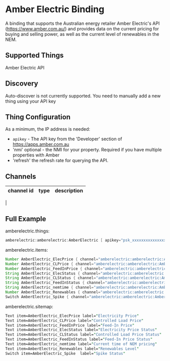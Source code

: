 # Amber Electric Binding
A binding that supports the Australian energy retailer Amber Electric's API (https://www.amber.com.au/) and provides data on the current pricing for buying and selling power, as well as the current level of renewables in the NEM.

## Supported Things
Amber Electric API 

## Discovery

Auto-discover is not currently supported.
You need to manually add a new thing using your API key

## Thing Configuration
As a minimum, the IP address is needed:

- `apikey` - The API key from the 'Developer' section of https://apps.amber.com.au
- 'nmi' optional -  the NMI for your property. Required if you have multiple properties with Amber
- 'refresh' the refresh rate for querying the API.

## Channels
| channel id           | type          | description                                                                           |
|----------------------|---------------|---------------------------------------------------------------------------------------|
|

## Full Example

amberelectric.things:

```java
amberelectric:amberelectric:AmberElectric [ apikey="psk_xxxxxxxxxxxxxxxxxxxx" ]
```

amberelectric.items:

```java
Number AmberElectric_ElecPrice { channel="amberelectric:amberelectric:AmberElectric:elecprice" }
Number AmberElectric_CLPrice { channel="amberelectric:amberelectric:AmberElectric:clprice" }
Number AmberElectric_FeedInPrice { channel="amberelectric:amberelectric:AmberElectric:feedinprice" }
String AmberElectric_ElecStatus { channel="amberelectric:amberelectric:AmberElectric:elecstatus" }
String AmberElectric_CLStatus { channel="amberelectric:amberelectric:AmberElectric:clstatus" }
String AmberElectric_FeedInStatus { channel="amberelectric:amberelectric:AmberElectric:feedinstatus" }
String AmberElectric_nemtime { channel="amberelectric:amberelectric:AmberElectric:nemtime" }
Number AmberElectric_Renewables { channel="amberelectric:amberelectric:AmberElectric:renewables" }
Switch AmberElectric_Spike { channel="amberelectric:amberelectric:AmberElectric:spike" }
```
    
amberelectric.sitemap:

```perl
Text item=AmberElectric_ElecPrice label="Electricity Price"
Text item=AmberElectric_CLPrice label="Controlled Load Price"
Text item=AmberElectric_FeedInPrice label="Feed-In Price"
Text item=AmberElectric_ElecStatus label="Electricity Price Status"
Text item=AmberElectric_CLStatus label="Controlled Load Price Status"
Text item=AmberElectric_FeedInStatus label="Feed-In Price Status"
Text item=AmberElectric_nemtime label="Current time of NEM pricing"
Text item=AmberElectric_Renewables label="Renewables Level"
Switch item=AmberElectric_Spike  label="Spike Status"
```
